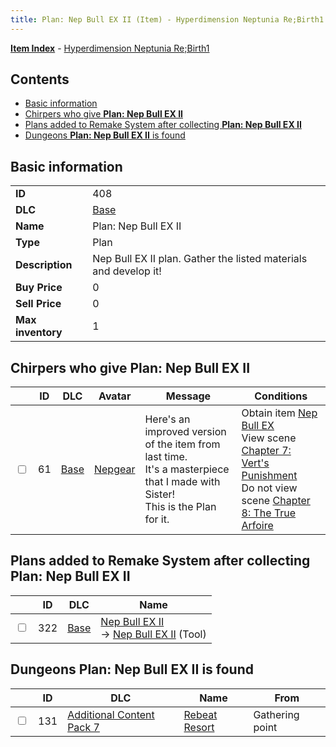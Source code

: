 ```yaml
---
title: Plan: Nep Bull EX II (Item) - Hyperdimension Neptunia Re;Birth1
---
```


[**Item Index**](/neptunia/rb1/item/index.html) - [Hyperdimension Neptunia Re;Birth1](/neptunia/rb1)

## Contents

- [Basic information](#basic-information)
- [Chirpers who give **Plan: Nep Bull EX II**](#chirpers-who-give-plan-nep-bull-ex-ii)
- [Plans added to Remake System after collecting **Plan: Nep Bull EX II**](#plans-added-to-remake-system-after-collecting-plan-nep-bull-ex-ii)
- [Dungeons **Plan: Nep Bull EX II** is found](#dungeons-plan-nep-bull-ex-ii-is-found)
## Basic information

|   |   |
| -- | -- |
| **ID** | 408 |
| **DLC** | [Base](/neptunia/rb1/dlc/1-base.html) |
| **Name** | Plan: Nep Bull EX II |
| **Type** | Plan |
| **Description** | Nep Bull EX II plan. Gather the listed materials and develop it! |
| **Buy Price** | 0 |
| **Sell Price** | 0 |
| **Max inventory** | 1 |


## Chirpers who give **Plan: Nep Bull EX II**

|    | ID | DLC | Avatar | Message | Conditions |
| -- | -- | --- | ------ | ------- | ---------- |
| <input type="checkbox" id="rb1-chirper-event-1-61" class="trackbox" /> | 61 | [Base](/neptunia/rb1/dlc/1-base.html) | [Nepgear](/neptunia/rb1/undefined/1-32-nepgear.html) | Here's an improved version of the item from last time.<br />It's a masterpiece that I made with Sister!<br />This is the Plan for it. | Obtain item [Nep Bull EX](/neptunia/rb1/item/1-8-nep-bull-ex.html)<br />View scene [Chapter 7: Vert's Punishment](/neptunia/rb1/scene/1-725-chapter-7-verts-punishment.html)<br />Do not view scene [Chapter 8: The True Arfoire](/neptunia/rb1/scene/1-807-chapter-8-the-true-arfoire.html) |


## Plans added to Remake System after collecting **Plan: Nep Bull EX II**

|    | ID | DLC | Name |
| -- | -- | --- | ---- |
| <input type="checkbox" id="rb1-remake-1-322" class="trackbox" /> | 322 | [Base](/neptunia/rb1/dlc/1-base.html) | [Nep Bull EX II](/neptunia/rb1/remake/1-322-nep-bull-ex-ii.html)<br /> → [Nep Bull EX II](/neptunia/rb1/item/1-9-nep-bull-ex-ii.html) (Tool) |


## Dungeons **Plan: Nep Bull EX II** is found

|    | ID | DLC | Name | From |
| -- | -- | --- | ---- | ---- |
| <input type="checkbox" id="rb1-dungeon-16-131" class="trackbox" /> | 131 | [Additional Content Pack 7](/neptunia/rb1/dlc/16-pack7.html) | [Rebeat Resort](/neptunia/rb1/dungeon/16-131-rebeat-resort.html) | Gathering point |
